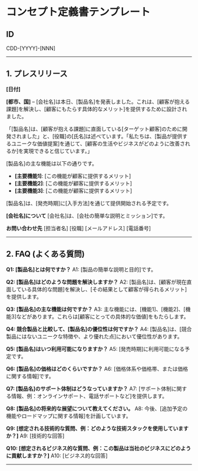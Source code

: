 # コンセプト定義書テンプレート

## ID

<!-- コンセプト定義書の一意な識別子を記述します。例: CDD-2025-001 -->

CDD-[YYYY]-[NNN]

---

## 1. プレスリリース

<!-- このセクションでは、製品やサービスのコンセプトを外部に発表する際のプレスリリースを記述します。
     以下のプレースホルダーを具体的な内容に置き換えるだけでなく、必要に応じて文章の追加や文言の修正も行ってください。
     - **[日付]**: プレスリリースの日付
     - **[都市、国]**: 発表元となる都市と国
     - **[会社名]**: 製品やサービスを提供する会社名
     - **[製品名]**: 発表する製品やサービスの名前
     - **[顧客が抱える課題]**: 製品やサービスが解決する顧客の具体的な課題
     - **[顧客にもたらす具体的なメリット]**: 製品やサービスが顧客に提供する価値や利点
     - **[ターゲット顧客]**: 製品やサービスの主な対象となる顧客層
     - **[役職]**: 引用コメントを述べる人物の役職
     - **[氏名]**: 引用コメントを述べる人物の氏名
     - **[製品が提供するユニークな価値提案]**: 競合他社との差別化ポイント
     - **[顧客の生活やビジネスがどのように改善されるか]**: 製品導入後の顧客の変化
     - **[主要機能1]、[主要機能2]、[主要機能3]**: 製品の主要な機能とそのメリット
     - **[発売時期]**: 製品やサービスの提供開始時期
     - **[入手方法]**: 製品やサービスの入手方法（例: 公式サイト、アプリストアなど）
     - **[会社の簡単な説明とミッション]**: 会社概要と企業理念
     - **[担当者名]、[役職]、[メールアドレス]、[電話番号]**: 問い合わせ先情報

     プレスリリースは、簡潔かつ魅力的に製品の核心を伝えることを目的とします。-->

**[日付]**

**[都市、国]** –
[会社名]は本日、[製品名]を発表しました。これは、[顧客が抱える課題]を解決し、[顧客にもたらす具体的なメリット]を提供するために設計されました。

「[製品名]は、[顧客が抱える課題]に直面している[ターゲット顧客]のために開発されました」と、[役職]の[氏名]は述べています。「私たちは、[製品が提供するユニークな価値提案]を通じて、[顧客の生活やビジネスがどのように改善されるか]を実現できると信じています。」

[製品名]の主な機能は以下の通りです。

- **[主要機能1]**: [この機能が顧客に提供するメリット]
- **[主要機能2]**: [この機能が顧客に提供するメリット]
- **[主要機能3]**: [この機能が顧客に提供するメリット]

[製品名]は、[発売時期]に[入手方法]を通じて提供開始される予定です。

**[会社名]について** [会社名]は、[会社の簡単な説明とミッション]です。

**お問い合わせ先** [担当者名] [役職] [メールアドレス] [電話番号]

---

## 2. FAQ (よくある質問)

<!-- このセクションでは、製品やサービスに関するよくある質問とその回答を記述します。
     以下のプレースホルダーを具体的な内容に置き換えるだけでなく、必要に応じて文章の追加や文言の修正も行ってください。
     - **Q1: [製品名]とは何ですか？** A1: [製品の簡単な説明と目的]
     - **Q2: [製品名]はどのような問題を解決しますか？** A2: [顧客が現在直面している具体的な問題]を解決し、[その結果として顧客が得られるメリット]を提供します。
     - **Q3: [製品名]の主な機能は何ですか？** A3: 主な機能には、[機能1]、[機能2]、[機能3]などがあります。これらは[顧客にとっての具体的な価値]をもたらします。
     - **Q4: 競合製品と比較して、[製品名]の優位性は何ですか？** A4: [競合製品にはないユニークな特徴や、より優れた点]において優位性があります。
     - **Q5: [製品名]はいつ利用可能になりますか？** A5: [発売時期]に利用可能になる予定です。
     - **Q6: [製品名]の価格はどのくらいですか？** A6: [価格体系や価格帯、または価格に関する情報]
     - **Q7: [製品名]のサポート体制はどうなっていますか？** A7: [サポート体制に関する情報、例：オンラインサポート、電話サポートなど]を提供します。
     - **Q8: [製品名]の将来的な展望について教えてください。** A8: 今後、[追加予定の機能やロードマップに関する情報]を計画しています。
     - **Q9: [想定される技術的な質問、例：どのような技術スタックを使用していますか？]** A9: [技術的な回答]
     - **Q10: [想定されるビジネス的な質問、例：この製品は当社のビジネスにどのように貢献しますか？]** A10: [ビジネス的な回答]

     FAQは、ユーザーが抱くであろう疑問を先回りして解消し、製品への理解を深めることを目的とします。-->

**Q1: [製品名]とは何ですか？** A1: [製品の簡単な説明と目的]です。

**Q2: [製品名]はどのような問題を解決しますか？** A2:
[製品名]は、[顧客が現在直面している具体的な問題]を解決し、[その結果として顧客が得られるメリット]を提供します。

**Q3: [製品名]の主な機能は何ですか？**
A3: 主な機能には、[機能1]、[機能2]、[機能3]などがあります。これらは[顧客にとっての具体的な価値]をもたらします。

**Q4: 競合製品と比較して、[製品名]の優位性は何ですか？** A4:
[製品名]は、[競合製品にはないユニークな特徴や、より優れた点]において優位性があります。

**Q5: [製品名]はいつ利用可能になりますか？** A5:
[発売時期]に利用可能になる予定です。

**Q6: [製品名]の価格はどのくらいですか？** A6:
[価格体系や価格帯、または価格に関する情報]です。

**Q7: [製品名]のサポート体制はどうなっていますか？** A7:
[サポート体制に関する情報、例：オンラインサポート、電話サポートなど]を提供します。

**Q8: [製品名]の将来的な展望について教えてください。**
A8: 今後、[追加予定の機能やロードマップに関する情報]を計画しています。

**Q9: [想定される技術的な質問、例：どのような技術スタックを使用していますか？]**
A9: [技術的な回答]

**Q10:
[想定されるビジネス的な質問、例：この製品は当社のビジネスにどのように貢献しますか？]**
A10: [ビジネス的な回答]

---
